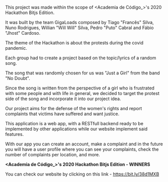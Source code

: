 This project was made within the scope of <Academia de Código_>'s 2020 Hackathon Bitjs Edition.

It was built by the team GigaLoads composed by Tiago "Francês" Silva, Nuno Rodrigues, Willian "Will Will" Silva, Pedro "Puto" Cabral and Fábio "Jhost" Cardoso.

The theme of the Hackathon is about the protests during the covid pandemic.

Each group had to create a project based on the topic/lyrics of a random song. 

The song that was randomly chosen for us was "Just a Girl" from the band "No Doubt".

Since the song is written from the perspective of a girl who is frustrated with some people and with life in general, we decided to target the protest side of the song and incorporate it into our project idea. 

Our project aims for the defense of the women's rights and report complaints that victims have suffered and want justice.

This application is a web app, with a RESTfull backend ready to be implemented by other applications while our website implement said features.

With our app you can create an account, make a complaint and in the future you will have a user profile where you can see your complaints, check the number of complaints per location, and more.

<strong><Academia de Código_>'s 2020 Hackathon Bitjs Edition - WINNERS</strong>

You can check our website by clicking on this link - https://bit.ly/38d1MXB

